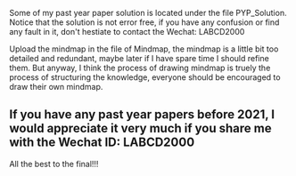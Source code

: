 Some of my past year paper solution is located under the file PYP_Solution. Notice that the solution is not error free, if you have any confusion or find any fault in it, don't hestiate to contact the Wechat: LABCD2000

Upload the mindmap in the file of Mindmap, the mindmap is a little bit too detailed and redundant, maybe later if I have spare time I should refine them. But anyway, I think the process of drawing mindmap is truely the process of structuring the knowledge, everyone should be encouraged to draw their own mindmap.

## If you have any past year papers before 2021, I would appreciate it very much if you share me with the Wechat ID: LABCD2000

All the best to the final!!!
